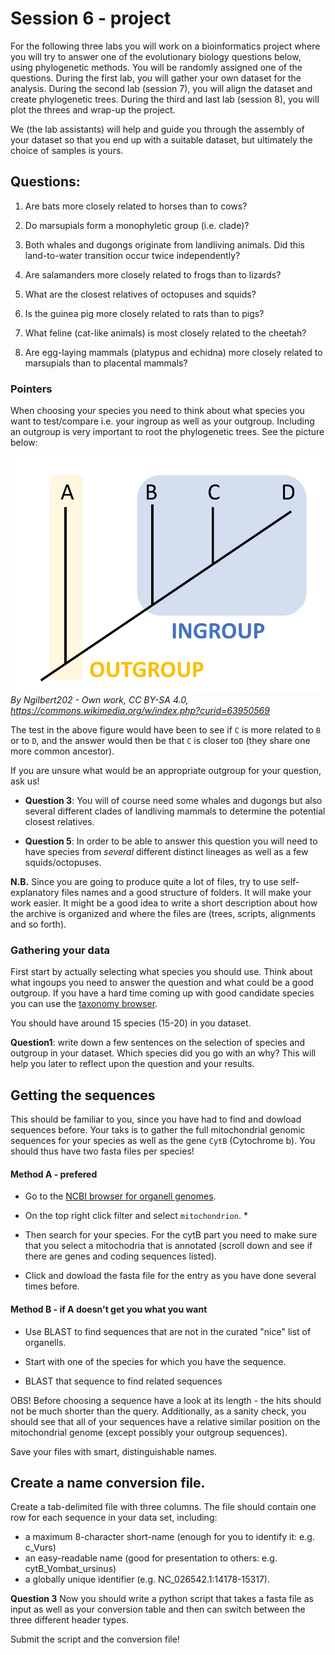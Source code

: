 # Session 6 - project
For the following three labs you will work on a bioinformatics project where you will try to answer one of the evolutionary biology questions below, using phylogenetic methods. You will be randomly assigned one of the questions. During the first lab, you will gather your own dataset for the analysis. During the second lab (session 7), you will align the dataset and create phylogenetic trees. During the third and last lab (session 8), you will plot the threes and wrap-up the project.

We (the lab assistants) will help and guide you through the assembly of your dataset so that you end up with a suitable dataset, but ultimately the choice of samples is yours. 

## Questions:
1. Are bats more closely related to horses than to cows?
  
2. Do marsupials form a monophyletic group (i.e. clade)?

3. Both whales and dugongs originate from landliving animals. Did this land-to-water transition occur twice independently?

4. Are salamanders more closely related to frogs than to lizards?

5. What are the closest relatives of octopuses and squids?

6. Is the guinea pig more closely related to rats than to pigs?

7. What feline (cat-like animals) is most closely related to the cheetah?

8. Are egg-laying mammals (platypus and echidna) more closely related to marsupials than to placental mammals?


### Pointers

When choosing your species you need to think about what species you want to test/compare i.e. your ingroup as well as your outgroup. Including an outgroup is very important to root the phylogenetic trees. See the picture below: 

![](Outgroup.jpg)
_By Ngilbert202 - Own work, CC BY-SA 4.0, https://commons.wikimedia.org/w/index.php?curid=63950569_

The test in the above figure would have been to see if `C` is more related to `B` or to `D`, and the answer would then be that `C` is closer to`D` (they share one more common ancestor). 

If you are unsure what would be an appropriate outgroup for your question, ask us!

* **Question 3**: You will of course need some whales and dugongs but also several different clades of landliving mammals to determine the potential closest relatives.

* **Question 5**:  In order to be able to answer this question you will need to have species from _several_ different distinct lineages as well as a few squids/octopuses. 


**N.B.** Since you are going to produce quite a lot of files, try to use self-explanatory files names and a good structure of folders. It will make your work easier. It might be a good idea to write a short description about how the archive is organized and where the files are (trees, scripts, alignments and so forth).


### Gathering your data



First start by actually selecting what species you should use. Think about what ingoups you need to answer the question and what could be a good outgroup. 
If you have a hard time coming up with good candidate species you can use the [taxonomy browser](https://www.ncbi.nlm.nih.gov/Taxonomy/Browser/wwwtax.cgi?mode=Root).


You should have around 15 species (15-20) in you dataset. 


**Question1**: write down a few sentences on the selection of species and outgroup in your dataset. Which species did you go with an why?
This will help you later to reflect upon the question and your results.


## Getting the sequences
This should be familiar to you, since you have had to find and dowload sequences before.
Your taks is to gather the full mitochondrial genomic sequences for your species as well as the gene ` CytB ` (Cytochrome b). You should thus have two fasta files per species! 

#### Method A - prefered
* Go to the [NCBI browser for organell genomes](https://www.ncbi.nlm.nih.gov/genome/browse#!/organelles/). 

* On the top right click filter and select `mitochondrion`. * 
* Then search for your species. For the cytB part you need to make sure that you select a mitochodria that is annotated (scroll down and see if there are genes and coding sequences listed).

* Click and dowload the fasta file for the entry as you have done several times before. 


#### Method B - if A doesn't get you what you want

* Use BLAST to find sequences that are not in the curated "nice" list of organells. 

* Start with one of the species for which you have the sequence. 

* BLAST that sequence to find related sequences 

OBS! Before choosing a sequence have a look at its length - the hits should not be much shorter than the query. Additionally, as a sanity check, you should see that all of your sequences have a relative similar position on the mitochondrial genome (except possibly your outgroup sequences).


Save your files with smart, distinguishable names.

## Create a name conversion file.

Create a tab-delimited file with three columns. The file should contain one row for each sequence in your data set, including: 

 * a maximum 8-character short-name (enough for you to identify it: e.g. c_Vurs)
 * an easy-readable name (good for presentation to others: e.g. cytB_Vombat_ursinus)
 * a globally unique identifier (e.g. NC_026542.1:14178-15317).


**Question 3** Now you should write a python script that takes a fasta file as input as well as your conversion table and then can switch between the three different header types.

Submit the script and the conversion file!
